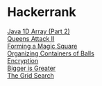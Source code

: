 # Hackerrank

<a href="https://www.hackerrank.com/challenges/java-1d-array/problem">Java 1D Array (Part 2)</a> <br>
<a href="https://www.hackerrank.com/challenges/queens-attack-2/problem">Queens Attack II</a> <br>
<a href="https://www.hackerrank.com/challenges/magic-square-forming/problem">Forming a Magic Square</a> <br>
<a href="https://www.hackerrank.com/challenges/organizing-containers-of-balls/problem">Organizing Containers of Balls</a> <br>
<a href="https://www.hackerrank.com/challenges/encryption/problem">Encryption</a> <br>
<a href="https://www.hackerrank.com/challenges/bigger-is-greater/problem">Bigger is Greater</a> <br>
<a href="https://www.hackerrank.com/challenges/the-grid-search/problem">The Grid Search</a> <br>